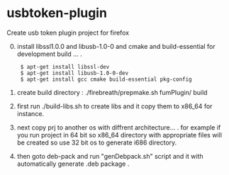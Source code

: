 # usbtoken-plugin
Create usb token plugin project for firefox


0. install libssl1.0.0 and libusb-1.0-0 and cmake and build-essential
   for development build ... . 

		$ apt-get install libssl-dev
		$ apt-get install libusb-1.0-0-dev
		$ apt-get install gcc cmake build-essential pkg-config
1. create build directory : 
   ./firebreath/prepmake.sh fumPlugin/ build

2. first run ./build-libs.sh to create libs and it copy them to x86_64 for instance.

3. next copy prj to another os with diffrent architecture... .
for example if you run project in 64 bit so x86_64 directory with appropriate files 
will be created so use 32 bit os to generate i686 directory. 

4. then goto deb-pack and run "genDebpack.sh" script and it with automatically generate .deb package .

